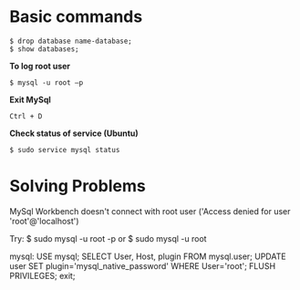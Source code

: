 
# Basic commands
```
$ drop database name-database;
$ show databases;
```

**To log root user**
```
$ mysql -u root –p
```

**Exit MySql**
```
Ctrl + D
```

**Check status of service (Ubuntu)**
```
$ sudo service mysql status
```

# Solving Problems

MySql Workbench doesn't connect with root user ('Access denied for user 'root'@'localhost')

Try:
  $ sudo mysql -u root -p
or
  $ sudo mysql -u root

  mysql: 
    USE mysql;
    SELECT User, Host, plugin FROM mysql.user;
    UPDATE user SET plugin='mysql_native_password' WHERE User='root';
    FLUSH PRIVILEGES;
    exit;
